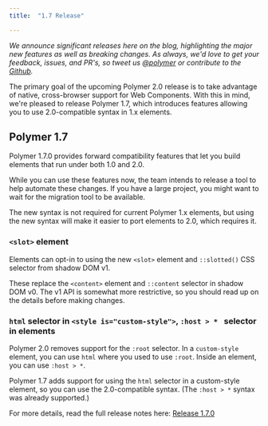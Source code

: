 ```yaml
---
title:  "1.7 Release"

---
```

_We announce significant releases here on the blog, highlighting the major new features as well as breaking changes. As always, we'd love to get your feedback, issues, and PR's, so tweet us [@polymer](https://twitter.com/polymer) or contribute to the [Github](https://github.com/Polymer)._

The primary goal of the upcoming Polymer 2.0 release is to take advantage of native, cross-browser support for Web Components. With this in mind, we're pleased to release Polymer 1.7, which introduces features allowing you to use 2.0-compatible syntax in 1.x elements.

## Polymer 1.7

Polymer 1.7.0 provides forward compatibility features that let you build elements that run under both 1.0 and 2.0. 

While you can use these features now, the team intends to release a tool to help automate these changes. If you have a large project, you might want to wait for the migration tool to be available.

The new syntax is not required for current Polymer 1.x elements, but using the new syntax will make it easier to port elements to 2.0, which requires it.

### `<slot>` element 

Elements can opt-in to using the new `<slot>` element and `::slotted()` CSS selector from shadow DOM v1.

These replace the `<content>` element and `::content` selector in shadow DOM v0. The v1 API is somewhat more restrictive, so you should read up on the details before making changes.

### `html` selector in `<style is="custom-style">`, `:host > * ` selector in elements

Polymer 2.0 removes support for the `:root` selector. In a `custom-style` element, you can use `html` where you used to use `:root`. Inside an element, you can use `:host > *`.

Polymer 1.7 adds support for using the `html` selector in a custom-style element, so you can use the 2.0-compatible syntax. (The `:host > *` syntax was already supported.)

For more details, read the full release notes here: <a href="/1.0/docs/release-notes#v-1-7-0">Release 1.7.0</a>

